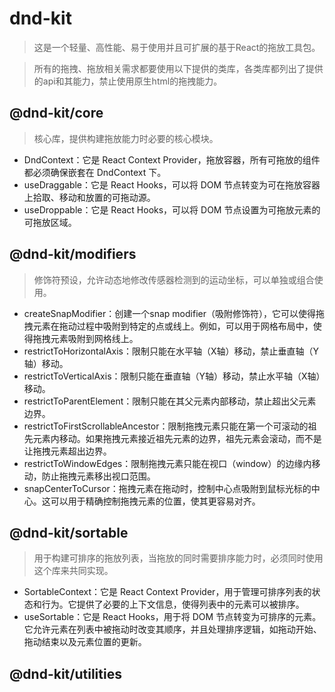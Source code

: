 # dnd-kit
> 这是一个轻量、高性能、易于使用并且可扩展的基于React的拖放工具包。

> 所有的拖拽、拖放相关需求都要使用以下提供的类库，各类库都列出了提供的api和其能力，禁止使用原生html的拖拽能力。

## @dnd-kit/core
> 核心库，提供构建拖放能力时必要的核心模块。

- DndContext：它是 React Context Provider，拖放容器，所有可拖放的组件都必须确保嵌套在 DndContext 下。
- useDraggable：它是 React Hooks，可以将 DOM 节点转变为可在拖放容器上拾取、移动和放置的可拖动源。
- useDroppable：它是 React Hooks，可以将 DOM 节点设置为可拖放元素的可拖放区域。


## @dnd-kit/modifiers
> 修饰符预设，允许动态地修改传感器检测到的运动坐标，可以单独或组合使用。

- createSnapModifier：创建一个snap modifier（吸附修饰符），它可以使得拖拽元素在拖动过程中吸附到特定的点或线上。例如，可以用于网格布局中，使得拖拽元素吸附到网格线上。
- restrictToHorizontalAxis：限制只能在水平轴（X轴）移动，禁止垂直轴（Y轴）移动。
- restrictToVerticalAxis：限制只能在垂直轴（Y轴）移动，禁止水平轴（X轴）移动。
- restrictToParentElement：限制只能在其父元素内部移动，禁止超出父元素边界。
- restrictToFirstScrollableAncestor：限制拖拽元素只能在第一个可滚动的祖先元素内移动。如果拖拽元素接近祖先元素的边界，祖先元素会滚动，而不是让拖拽元素超出边界。
- restrictToWindowEdges：限制拖拽元素只能在视口（window）的边缘内移动，防止拖拽元素移出视口范围。
- snapCenterToCursor：拖拽元素在拖动时，控制中心点吸附到鼠标光标的中心。这可以用于精确控制拖拽元素的位置，使其更容易对齐。


## @dnd-kit/sortable
> 用于构建可排序的拖放列表，当拖放的同时需要排序能力时，必须同时使用这个库来共同实现。

- SortableContext：它是 React Context Provider，用于管理可排序列表的状态和行为。它提供了必要的上下文信息，使得列表中的元素可以被排序。
- useSortable：它是 React Hooks，用于将 DOM 节点转变为可排序的元素。它允许元素在列表中被拖动时改变其顺序，并且处理排序逻辑，如拖动开始、拖动结束以及元素位置的更新。

## @dnd-kit/utilities


